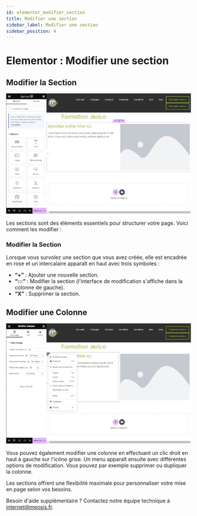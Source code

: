 ```yaml
---
id: elementor_modifier_section
title: Modifier une section
sidebar_label: Modifier une section
sidebar_position: 4
---
```


# Elementor : Modifier une section

## Modifier la Section

![Section](./img/20.jpg)

Les sections sont des éléments essentiels pour structurer votre page. Voici comment les modifier :

### Modifier la Section

Lorsque vous survolez une section que vous avez créée, elle est encadrée en rose et un intercalaire apparaît en haut avec trois symboles :

- **“+”** : Ajouter une nouvelle section.
- **“:::”** : Modifier la section (l'interface de modification s'affiche dans la colonne de gauche).
- **“X”** : Supprimer la section.

## Modifier une Colonne

![Colonne](./img/21.jpg)

Vous pouvez également modifier une colonne en effectuant un clic droit en haut à gauche sur l'icône grise. Un menu apparaît ensuite avec différentes options de modification. Vous pouvez par exemple supprimer ou dupliquer la colonne.

Les sections offrent une flexibilité maximale pour personnaliser votre mise en page selon vos besoins. 

Besoin d'aide supplémentaire ? Contactez notre équipe technique à internet@meosis.fr.
